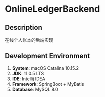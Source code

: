 # OnlineLedgerBackend
## Description
在线个人账本的后端实现
## Development Environment
1. **System**: macOS Catalina 10.15.2
2. **JDK**: 11.0.5 LTS
3. **IDE**: Intellij IDEA
4. **Framework**: SpringBoot + MyBatis
5. **Database**: MySQL 8.0

